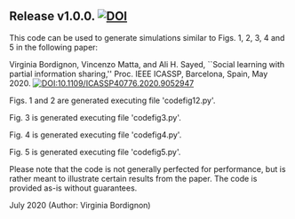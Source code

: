## Release v1.0.0. [![DOI](https://zenodo.org/badge/303961575.svg)](https://zenodo.org/badge/latestdoi/303961575)

This code can be used to generate simulations similar to Figs. 1, 2, 3, 4 and 5 in the following paper:

Virginia Bordignon, Vincenzo Matta, and Ali H. Sayed, ``Social learning with partial information sharing,''  Proc. IEEE ICASSP, Barcelona, Spain, May 2020. [![DOI:10.1109/ICASSP40776.2020.9052947](https://zenodo.org/badge/DOI/10.1007/978-3-319-76207-4_15.svg)](https://doi.org/10.1007/978-3-319-76207-4_15)


Figs. 1 and 2 are generated executing file 'codefig12.py'.

Fig. 3 is generated executing file 'codefig3.py'.

Fig. 4 is generated executing file 'codefig4.py'.

Fig. 5 is generated executing file 'codefig5.py'.

Please note that the code is not generally perfected for performance, but is rather meant to illustrate certain results from the paper. The code is provided as-is without guarantees.


July 2020 (Author: Virginia Bordignon)
